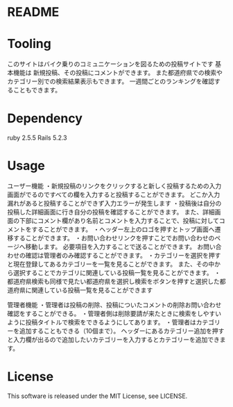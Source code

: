 # README

# Tooling
このサイトはバイク乗りのコミュニケーションを図るための投稿サイトです
基本機能は
新規投稿、その投稿にコメントができます。
また都道府県での検索やカテゴリー別での検索結果表示もできます。
一週間ごとのランキングを確認することもできます。


# Dependency
ruby 2.5.5
Rails 5.2.3

# Usage
ユーザー機能
・新規投稿のリンクをクリックすると新しく投稿するための入力画面がでるのですべての欄を入力すると投稿することができます。
どこか入力漏れがあると投稿することができず入力エラーが発生します
・投稿後は自分の投稿した詳細画面に行き自分の投稿を確認することができます。
また、詳細画面の下部にコメント欄があり名前とコメントを入力することで、投稿に対してコメントをすることができます。
・ヘッダー左上のロゴを押すとトップ画面へ遷移することができます。
・お問い合わせリンクを押すことでお問い合わせのページへ移動します。
必要項目を入力することで送ることができます。
お問い合わせの確認は管理者のみ確認することができます。
・カテゴリーを選択を押すと現在登録してあるカテゴリーを一覧を見ることができます。
また、その中から選択することでカテゴリに関連している投稿一覧を見ることができます。
・都道府県検索も同様で見たい都道府県を選択し検索をボタンを押すと選択した都道府県に関連している投稿一覧を見ることができます

管理者機能
・管理者は投稿の削除、投稿についたコメントの削除お問い合わせ確認をすることができる。
・管理者側は削除要請が来たときに検索をしやすいように投稿タイトルで検索をできるようにしてあります。
・管理者はカテゴリーを追加することもできる（10個まで）。
ヘッダーにあるカテゴリー追加を押すと入力欄が出るので追加したいカテゴリーを入力するとカテゴリーを追加できます。

# License
This software is released under the MIT License, see LICENSE.

